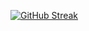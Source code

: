 


[![GitHub Streak](https://streak-stats.demolab.com?user=MarkoDjuric)](https://git.io/streak-stats)



